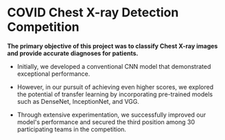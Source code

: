 # **COVID Chest X-ray Detection Competition**

**The primary objective of this project was to classify Chest X-ray images and provide accurate diagnoses for patients.**
- Initially, we developed a conventional CNN model that demonstrated exceptional performance.

-  However, in our pursuit of achieving even higher scores, we explored the potential of transfer learning by incorporating pre-trained models such as DenseNet, InceptionNet, and VGG.

-   Through extensive experimentation, we successfully improved our model's performance and secured the third position among 30 participating teams in the competition.
